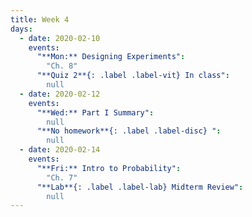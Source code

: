```yaml
---
title: Week 4
days:
  - date: 2020-02-10
    events:
      "**Mon:** Designing Experiments":
        "Ch. 8"
      "**Quiz 2**{: .label .label-vit} In class":
        null
  - date: 2020-02-12
    events:
      "**Wed:** Part I Summary":
        null
      "**No homework**{: .label .label-disc} ":
        null
  - date: 2020-02-14
    events:
      "**Fri:** Intro to Probability":
        "Ch. 7"
      "**Lab**{: .label .label-lab} Midterm Review":
        null
---
```

